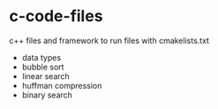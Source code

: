 # c-code-files
c++ files and framework to run files with cmakelists.txt
* data types
* bubble sort 
* linear search
* huffman compression
* binary search
